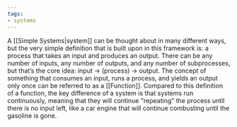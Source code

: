 ```yaml
---
tags:
- systems
---
```

A [[Simple Systems|system]] can be thought about in many different ways, but the very simple definition that is built upon in this framework is: a process that takes an input and produces an output. There can be any number of inputs, any number of outputs, and any number of subprocesses, but that’s the core idea: input -> (process) -> output. The concept of something that consumes an input, runs a process, and yields an output only once can be referred to as a [[Function]]. Compared to this definition of a function, the key difference of a system is that systems run continuously, meaning that they will continue "repeating" the process until there is no input left, like a car engine that will continue combusting until the gasoline is gone.
